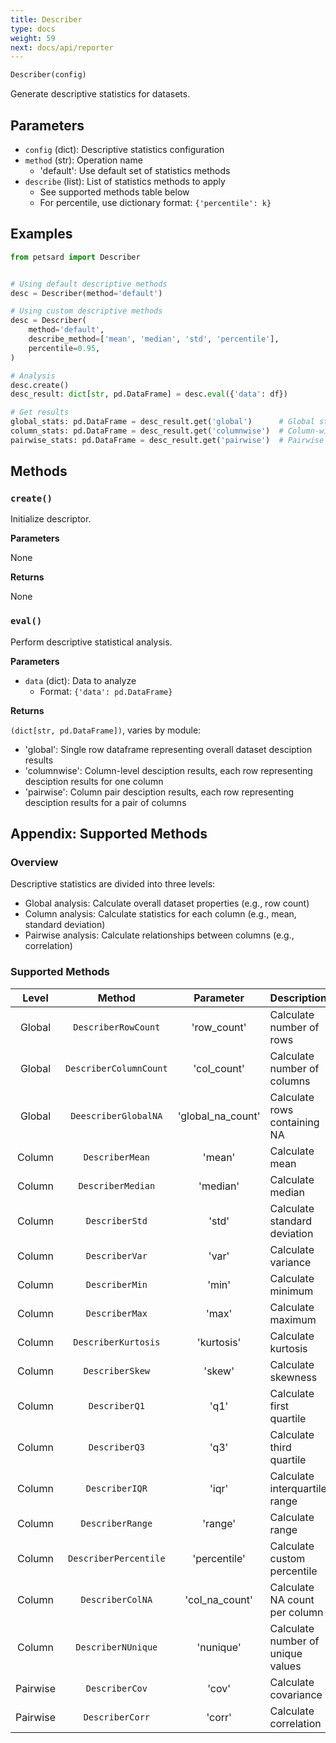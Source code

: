 ```yaml
---
title: Describer
type: docs
weight: 59
next: docs/api/reporter
---
```


```python
Describer(config)
```

Generate descriptive statistics for datasets.

## Parameters

- `config` (dict): Descriptive statistics configuration
 - `method` (str): Operation name
   - 'default': Use default set of statistics methods
 - `describe` (list): List of statistics methods to apply
   - See supported methods table below
   - For percentile, use dictionary format: `{'percentile': k}`

## Examples

```python
from petsard import Describer


# Using default descriptive methods
desc = Describer(method='default')

# Using custom descriptive methods
desc = Describer(
    method='default',
    describe_method=['mean', 'median', 'std', 'percentile'],
    percentile=0.95,
)

# Analysis
desc.create()
desc_result: dict[str, pd.DataFrame] = desc.eval({'data': df})

# Get results
global_stats: pd.DataFrame = desc_result.get('global')      # Global statistics
column_stats: pd.DataFrame = desc_result.get('columnwise')  # Column-wise statistics
pairwise_stats: pd.DataFrame = desc_result.get('pairwise')  # Pairwise statistics
```

## Methods

### `create()`

Initialize descriptor.

**Parameters**

None

**Returns**

None

### `eval()`

Perform descriptive statistical analysis.

**Parameters**

- `data` (dict): Data to analyze
  - Format: `{'data': pd.DataFrame}`

**Returns**

`(dict[str, pd.DataFrame])`, varies by module:
  - 'global': Single row dataframe representing overall dataset desciption results
  - 'columnwise': Column-level desciption results, each row representing desciption results for one column
  - 'pairwise': Column pair desciption results, each row representing desciption results for a pair of columns

## Appendix: Supported Methods

### Overview

Descriptive statistics are divided into three levels:
- Global analysis: Calculate overall dataset properties (e.g., row count)
- Column analysis: Calculate statistics for each column (e.g., mean, standard deviation)
- Pairwise analysis: Calculate relationships between columns (e.g., correlation)

### Supported Methods

| Level | Method | Parameter | Description |
| :---: | :---: | :---: | :--- |
| Global | `DescriberRowCount` | 'row_count' | Calculate number of rows |
| Global | `DescriberColumnCount` | 'col_count' | Calculate number of columns |
| Global | `DeescriberGlobalNA` | 'global_na_count' | Calculate rows containing NA |
| Column | `DescriberMean` | 'mean' | Calculate mean |
| Column | `DescriberMedian` | 'median' | Calculate median |
| Column | `DescriberStd` | 'std' | Calculate standard deviation |
| Column | `DescriberVar` | 'var' | Calculate variance |
| Column | `DescriberMin` | 'min' | Calculate minimum |
| Column | `DescriberMax` | 'max' | Calculate maximum |
| Column | `DescriberKurtosis` | 'kurtosis' | Calculate kurtosis |
| Column | `DescriberSkew` | 'skew' | Calculate skewness |
| Column | `DescriberQ1` | 'q1' | Calculate first quartile |
| Column | `DescriberQ3` | 'q3' | Calculate third quartile |
| Column | `DescriberIQR` | 'iqr' | Calculate interquartile range |
| Column | `DescriberRange` | 'range' | Calculate range |
| Column | `DescriberPercentile` | 'percentile' | Calculate custom percentile |
| Column | `DescriberColNA` | 'col_na_count' | Calculate NA count per column |
| Column | `DescriberNUnique` | 'nunique' | Calculate number of unique values |
| Pairwise | `DescriberCov` | 'cov' | Calculate covariance |
| Pairwise | `DescriberCorr` | 'corr' | Calculate correlation |